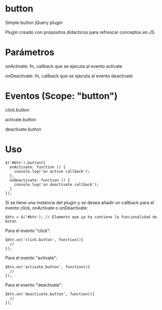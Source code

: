 button
======

Simple button jQuery plugin

Plugin creado con propósitos didácticos para refrescar conceptos en JS.


Parámetros
==========
onActivate: fn, callback que se ejecuta al evento activate

onDeactivate: fn, callback que se ejecuta al evento deactivate

Eventos (Scope: "button")
=========================

click.button

activate.button

deactivate.button

Uso
===
```
$('#btn').button({
  onActivate: function () {
    console.log('on active callback');
  },
  onDeactivate: function () {
    console.log('on deactivate callback');
  }
});
```

Si se tiene una instancia del plugin y se desea añadir un callback para el evento click, onActivate o onDeactivate:

```
$btn = $('#btn'); // Elemento que ya ha contiene la funcionalidad de botón
```

Para el evento "click":
```
$btn.on('click.button', function(){
  //
});
```

Para el evento "activate":
```
$btn.on('activate.button', function(){
  //
});
```

Para el evento "deactivate":
```
$btn.on('deactivate.button', function(){
  //
});
```
